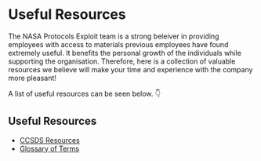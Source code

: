 # Useful Resources

The NASA Protocols Exploit team is a strong beleiver in providing employees with access to materials previous employees have found extremely useful. It benefits the personal growth of the individuals while supporting the organisation. Therefore, here is a collection of valuable resources we believe will make your time and experience with the company more pleasant!  

A list of useful resources can be seen below. 👇  

## Useful Resources
  - [CCSDS Resources](ccsds-resources.md)
  - [Glossary of Terms](glossary-of-terms.md)
